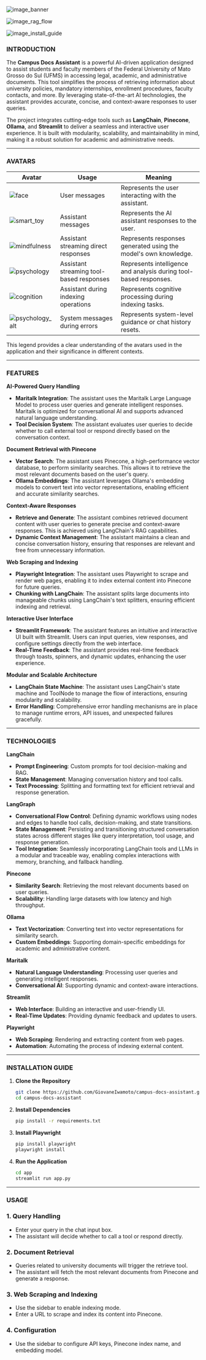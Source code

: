 ![image_banner](image/banner.png)

![image_rag_flow](image/rag_flow.png)

![image_install_guide](image/install_guide.png)

### **INTRODUCTION**

The **Campus Docs Assistant** is a powerful AI-driven application designed to assist students and faculty members of the Federal University of Mato Grosso do Sul (UFMS) in accessing legal, academic, and administrative documents. This tool simplifies the process of retrieving information about university policies, mandatory internships, enrollment procedures, faculty contacts, and more. By leveraging state-of-the-art AI technologies, the assistant provides accurate, concise, and context-aware responses to user queries.

The project integrates cutting-edge tools such as **LangChain**, **Pinecone**, **Ollama**, and **Streamlit** to deliver a seamless and interactive user experience. It is built with modularity, scalability, and maintainability in mind, making it a robust solution for academic and administrative needs.

---

### **AVATARS**

| Avatar                            | Usage                                   | Meaning |
|-----------------------------------|-----------------------------------------|-------------------------------------------|
| ![face](/assets/face.svg)                     | User messages                           | Represents the user interacting with the assistant.                   |
| ![smart_toy](/assets/smart_toy.svg)           | Assistant messages                      | Represents the AI assistant responses to the user.                    |
| ![mindfulness](/assets/mindfulness.svg)       | Assistant streaming direct responses    | Represents responses generated using the model's own knowledge.       |
| ![psychology](/assets/psychology.svg)         | Assistant streaming tool-based responses| Represents intelligence and analysis during tool-based responses.     |
| ![cognition](/assets/cognition.svg)           | Assistant during indexing operations    | Represents cognitive processing during indexing tasks.                |
| ![psychology_alt](/assets/psychology_alt.svg) | System messages during errors           | Represents system-level guidance or chat history resets.              |

This legend provides a clear understanding of the avatars used in the application and their significance in different contexts.

---

### **FEATURES**

**AI-Powered Query Handling**

- **Maritalk Integration**: The assistant uses the Maritalk Large Language Model to process user queries and generate intelligent responses. Maritalk is optimized for conversational AI and supports advanced natural language understanding.
- **Tool Decision System**: The assistant evaluates user queries to decide whether to call external tool or respond directly based on the conversation context.

**Document Retrieval with Pinecone**

- **Vector Search**: The assistant uses Pinecone, a high-performance vector database, to perform similarity searches. This allows it to retrieve the most relevant documents based on the user's query.
- **Ollama Embeddings**: The assistant leverages Ollama's embedding models to convert text into vector representations, enabling efficient and accurate similarity searches.

**Context-Aware Responses**

- **Retrieve and Generate**: The assistant combines retrieved document content with user queries to generate precise and context-aware responses. This is achieved using LangChain's RAG capabilities.
- **Dynamic Context Management**: The assistant maintains a clean and concise conversation history, ensuring that responses are relevant and free from unnecessary information.

**Web Scraping and Indexing**

- **Playwright Integration**: The assistant uses Playwright to scrape and render web pages, enabling it to index external content into Pinecone for future queries.
- **Chunking with LangChain**: The assistant splits large documents into manageable chunks using LangChain's text splitters, ensuring efficient indexing and retrieval.

**Interactive User Interface**

- **Streamlit Framework**: The assistant features an intuitive and interactive UI built with Streamlit. Users can input queries, view responses, and configure settings directly from the web interface.
- **Real-Time Feedback**: The assistant provides real-time feedback through toasts, spinners, and dynamic updates, enhancing the user experience.

**Modular and Scalable Architecture**

- **LangChain State Machine**: The assistant uses LangChain's state machine and ToolNode to manage the flow of interactions, ensuring modularity and scalability.
- **Error Handling**: Comprehensive error handling mechanisms are in place to manage runtime errors, API issues, and unexpected failures gracefully.

---

### **TECHNOLOGIES**

**LangChain**

- **Prompt Engineering**: Custom prompts for tool decision-making and RAG.
- **State Management**: Managing conversation history and tool calls.
- **Text Processing**: Splitting and formatting text for efficient retrieval and response generation.

**LangGraph**

- **Conversational Flow Control**: Defining dynamic workflows using nodes and edges to handle tool calls, decision-making, and state transitions.
- **State Management**: Persisting and transitioning structured conversation states across different stages like query interpretation, tool usage, and response generation.
- **Tool Integration**: Seamlessly incorporating LangChain tools and LLMs in a modular and traceable way, enabling complex interactions with memory, branching, and fallback handling.

**Pinecone**

- **Similarity Search**: Retrieving the most relevant documents based on user queries.
- **Scalability**: Handling large datasets with low latency and high throughput.

**Ollama**

- **Text Vectorization**: Converting text into vector representations for similarity search.
- **Custom Embeddings**: Supporting domain-specific embeddings for academic and administrative content.

**Maritalk**

- **Natural Language Understanding**: Processing user queries and generating intelligent responses.
- **Conversational AI**: Supporting dynamic and context-aware interactions.

**Streamlit**

- **Web Interface**: Building an interactive and user-friendly UI.
- **Real-Time Updates**: Providing dynamic feedback and updates to users.

**Playwright**

- **Web Scraping**: Rendering and extracting content from web pages.
- **Automation**: Automating the process of indexing external content.

---

### **INSTALLATION GUIDE**

1. **Clone the Repository**
   ```bash
   git clone https://github.com/GiovaneIwamoto/campus-docs-assistant.git
   cd campus-docs-assistant
   ```

2. **Install Dependencies**
   ```bash
   pip install -r requirements.txt
   ```

3. **Install Playwright**
   ```bash
   pip install playwright
   playwright install
   ```

5. **Run the Application**
   ```bash
   cd app
   streamlit run app.py
   ```

---

### **USAGE**

### **1. Query Handling**
- Enter your query in the chat input box.
- The assistant will decide whether to call a tool or respond directly.

### **2. Document Retrieval**
- Queries related to university documents will trigger the retrieve tool.
- The assistant will fetch the most relevant documents from Pinecone and generate a response.

### **3. Web Scraping and Indexing**
- Use the sidebar to enable indexing mode.
- Enter a URL to scrape and index its content into Pinecone.

### **4. Configuration**
- Use the sidebar to configure API keys, Pinecone index name, and embedding model.
